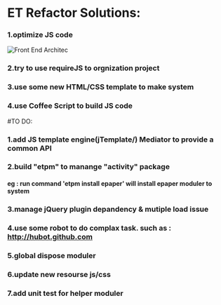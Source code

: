 # ET Refactor Solutions:  
### 1.optimize JS code    
![Front End Architec](ET-Refactor/raw/master/Resourse/WCA.png)
### 2.try to use requireJS to orgnization project  
### 3.use some new HTML/CSS template to make system  
### 4.use Coffee Script to build JS code  

#TO DO:
### 1.add JS template engine(jTemplate/) Mediator to provide a common API  
### 2.build "etpm" to manange "activity" package  
####  eg :  run command 'etpm install epaper' will install epaper moduler to system   
### 3.manage jQuery plugin depandency & mutiple load issue  
### 4.use some robot to do complax task. such as : http://hubot.github.com  
### 5.global dispose moduler  
### 6.update new resourse js/css  
### 7.add unit test for helper moduler